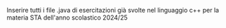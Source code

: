 Inserire tutti i file .java di esercitazioni già svolte nel linguaggio c++ per la materia STA dell'anno scolastico 2024/25
